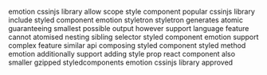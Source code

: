 emotion cssinjs library allow scope style component popular cssinjs library include styled component emotion styletron styletron generates atomic guaranteeing smallest possible output however support language feature cannot atomised nesting sibling selector styled component emotion support complex feature similar api composing styled component styled method emotion additionally support adding style prop react component also smaller gzipped styledcomponents emotion cssinjs library approved